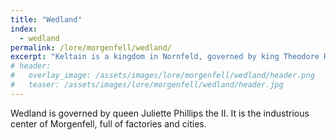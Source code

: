 ```yaml
---
title: "Wedland"
index:
  - wedland
permalink: /lore/morgenfell/wedland/
excerpt: "Keltain is a kingdom in Nornfeld, governed by king Theodore Roster the IV. It is a bleak place with dangerous forests where all kinds of fearsome monsters prey on the weak."
# header:
#   overlay_image: /assets/images/lore/morgenfell/wedland/header.png
#   teaser: /assets/images/lore/morgenfell/wedland/header.jpg
---
```

Wedland is governed by queen Juliette Phillips the II. It is the industrious center of Morgenfell, full of factories and cities.